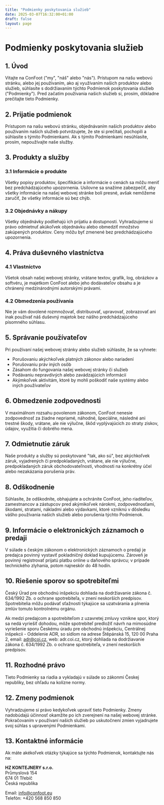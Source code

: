 ```yaml
---
title: "Podmienky poskytovania služieb"
date: 2025-03-07T16:32:00+01:00
draft: false
layout: page
---
```


# Podmienky poskytovania služieb

## 1. Úvod

Vitajte na ConFoot ("my", "náš" alebo "nás"). Prístupom na našu webovú stránku, alebo jej používaním, ako aj využívaním našich produktov alebo služieb, súhlasíte s dodržiavaním týchto Podmienok poskytovania služieb ("Podmienky"). Pred začatím používania našich služieb si, prosím, dôkladne prečítajte tieto Podmienky.

## 2. Prijatie podmienok

Prístupom na našu webovú stránku, objednávaním našich produktov alebo používaním našich služieb potvrdzujete, že ste si prečítali, pochopili a súhlasíte s týmito Podmienkami. Ak s týmito Podmienkami nesúhlasíte, prosím, nepoužívajte naše služby.

## 3. Produkty a služby

### 3.1 Informácie o produkte
Všetky popisy produktov, špecifikácie a informácie o cenách sa môžu meniť bez predchádzajúceho upozornenia. Usilovne sa snažíme zabezpečiť, aby všetky informácie na našej webovej stránke boli presné, avšak nemôžeme zaručiť, že všetky informácie sú bez chýb.

### 3.2 Objednávky a nákupy
Všetky objednávky podliehajú ich prijatiu a dostupnosti. Vyhradzujeme si právo odmietnuť akúkoľvek objednávku alebo obmedziť množstvo zakúpených produktov. Ceny môžu byť zmenené bez predchádzajúceho upozornenia.

## 4. Práva duševného vlastníctva

### 4.1 Vlastníctvo
Všetok obsah našej webovej stránky, vrátane textov, grafík, log, obrázkov a softvéru, je majetkom ConFoot alebo jeho dodávateľov obsahu a je chránený medzinárodnými autorskými právami.

### 4.2 Obmedzenia používania
Nie je vám dovolené rozmnožovať, distribuovať, upravovať, zobrazovať ani inak používať náš duševný majetok bez nášho predchádzajúceho písomného súhlasu.

## 5. Správanie používateľov

Pri používaní našej webovej stránky alebo služieb súhlasíte, že sa vyhnete:
- Porušovaniu akýchkoľvek platných zákonov alebo nariadení
- Porušovaniu práv iných osôb
- Zásahom do fungovania našej webovej stránky či služieb
- Podávaniu nepravdivých alebo zavádzajúcich informácií
- Akýmkoľvek aktivitám, ktoré by mohli poškodiť naše systémy alebo iných používateľov

## 6. Obmedzenie zodpovednosti

V maximálnom rozsahu povolenom zákonom, ConFoot nenesie zodpovednosť za žiadne nepriamé, náhodné, špeciálne, následné ani trestné škody, vrátane, ale nie výlučne, škôd vyplývajúcich zo straty ziskov, údajov, využitia či dobrého mena.

## 7. Odmietnutie záruk

Naše produkty a služby sú poskytované "tak, ako sú", bez akýchkoľvek záruk, vyjadrených či predpokladaných, vrátane, ale nie výlučne, predpokladaných záruk obchodovateľnosti, vhodnosti na konkrétny účel alebo nezakázania porušenia práv.

## 8. Odškodnenie

Súhlasíte, že odškodníte, obhajujete a ochránite ConFoot, jeho riaditeľov, zamestnancov a zástupcov pred akýmikoľvek nárokmi, zodpovednosťami, škodami, stratami, nákladmi alebo výdavkami, ktoré vzniknú v dôsledku vášho používania našich služieb alebo porušenia týchto Podmienok.

## 9. Informácie o elektronických záznamoch o predaji

V súlade s českým zákonom o elektronických záznamoch o predaji je predajca povinný vystaviť pokladničný doklad kupujúcemu. Zároveň je povinný registrovať prijatú platbu online u daňového správcu; v prípade technického zlyhania, potom najneskôr do 48 hodín.

## 10. Riešenie sporov so spotrebiteľmi

Český Úrad pre obchodnú inšpekciu dohliada na dodržiavanie zákona č. 634/1992 Zb. o ochrane spotrebiteľa, v znení neskorších predpisov. Spotrebitelia môžu podávať sťažnosti týkajúce sa uzatvárania a plnenia zmlúv tomuto kontrolnému orgánu.

Ak medzi predajcom a spotrebiteľom z uzavretej zmluvy vznikne spor, ktorý sa nedá vyriešiť dohodou, môže spotrebiteľ predložiť návrh na mimosúdne vyriešenie sporu Českému úradu pre obchodnú inšpekciu, Centrálnej inšpekcii - Oddelenie ADR, so sídlom na adrese Štěpánská 15, 120 00 Praha 2, email: adr@coi.cz, web: adr.coi.cz, ktorý dohliada na dodržiavanie zákona č. 634/1992 Zb. o ochrane spotrebiteľa, v znení neskorších predpisov.

## 11. Rozhodné právo

Tieto Podmienky sa riadia a vykladajú v súlade so zákonmi Českej republiky, bez ohľadu na kolízne normy.

## 12. Zmeny podmienok

Vyhradzujeme si právo kedykoľvek upraviť tieto Podmienky. Zmeny nadobúdajú účinnosť okamžite po ich zverejnení na našej webovej stránke. Pokračovaním v používaní našich služieb po uskutočnení zmien vyjadrujete svoj súhlas s upravenými Podmienkami.

## 13. Kontaktné informácie

Ak máte akékoľvek otázky týkajúce sa týchto Podmienok, kontaktujte nás na:

**HZ KONTEJNERY s.r.o.**  
Průmyslová 154  
674 01 Třebíč  
Česká republika

Email: info@confoot.eu  
Telefón: +420 568 850 850
